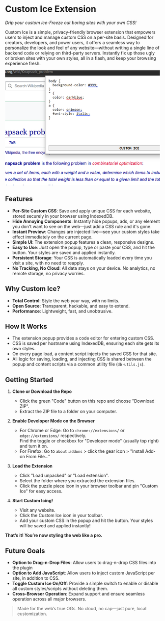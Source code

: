 # Custom Ice Extension

*Drip your custom ice-Freeze out boring sites with your own CSS!*

Custom Ice is a simple, privacy-friendly browser extension that empowers users to inject and manage custom CSS on a per-site basis. Designed for creators, developers, and power users, it offers a seamless way to personalize the look and feel of any website—without writing a single line of backend code or relying on third-party servers. Instantly fix up those ugly or broken sites with your own styles, all in a flash, and keep your browsing experience fresh.

![Custom Ice Screenshot](./assets/sample.png)

## Features

- **Per-Site Custom CSS**: Save and apply unique CSS for each website, stored securely in your browser using IndexedDB.
- **Hide Annoying Components**: Instantly hide popups, ads, or any element you don't want to see on the web—just add a CSS rule and it's gone.
- **Instant Preview**: Changes are injected live—see your custom styles take effect immediately on the current page.
- **Simple UI**: The extension popup features a clean, responsive designs.
- **Easy to Use**: Just open the popup, type or paste your CSS, and hit the button. Your styles are saved and applied instantly.
- **Persistent Storage**: Your CSS is automatically loaded every time you visit a site, with no need to reapply.
- **No Tracking, No Cloud**: All data stays on your device. No analytics, no remote storage, no privacy worries.

## Why Custom Ice?
- **Total Control**: Style the web your way, with no limits.
- **Open Source**: Transparent, hackable, and easy to extend.
- **Performance**: Lightweight, fast, and unobtrusive.

## How It Works

- The extension popup provides a code editor for entering custom CSS.
- CSS is saved per hostname using IndexedDB, ensuring each site gets its own styles.
- On every page load, a content script injects the saved CSS for that site.
- All logic for saving, loading, and injecting CSS is shared between the popup and content scripts via a common utility file (`db-utils.js`).

## Getting Started

1. **Clone or Download the Repo**
   - Click the green "Code" button on this repo and choose "Download ZIP".
   - Extract the ZIP file to a folder on your computer.

2. **Enable Developer Mode on the Browser**
   - For Chrome or Edge: Go to `chrome://extensions/` or `edge://extensions/` respectively.  
   Find the toggle or checkbox for "Developer mode" (usually top right) and turn it on.
   - For Firefox: Go to `about:addons` > click the gear icon > "Install Add-on From File..."

3. **Load the Extension**
   - Click "Load unpacked" or "Load extension".
   - Select the folder where you extracted the extension files.
   - Click the puzzle piece icon in your browser toolbar and pin "Custom Ice" for easy access.

4. **Start Custom Icing!**
   - Visit any website.
   - Click the Custom Ice icon in your toolbar.
   - Add your custom CSS in the popup and hit the button. Your styles will be saved and applied instantly!

**That’s it! You’re now styling the web like a pro.**

## Future Goals

- **Option to Drag-n-Drop Files**: Allow users to drag-n-drop CSS files into the plugin
- **Option to Add JavaScript**: Allow users to inject custom JavaScript per site, in addition to CSS.
- **Toggle Custom Ice On/Off**: Provide a simple switch to enable or disable all custom styles/scripts without deleting them.
- **Cross-Browser Operation**: Expand support and ensure seamless operation across all major browsers.

> Made for the web’s true OGs. No cloud, no cap—just pure, local customization.
